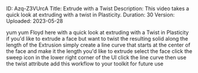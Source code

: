 ID: Azq-Z3VUrcA
Title: Extrude with a Twist
Description: This video takes a quick look at extruding with a twist in Plasticity.
Duration: 30
Version: 
Uploaded: 2023-05-28

yum yum
Floyd here with a quick look at
extruding with a Twist in Plasticity if
you'd like to extrude a face but want to
twist the resulting solid along the
length of the Extrusion simply create a
line curve that starts at the center of
the face and make it the length you'd
like to extrude select the face click
the sweep icon in the lower right corner
of the UI click the line curve then use
the twist attribute add this workflow to
your toolkit for future use
